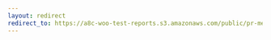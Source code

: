 ```yaml
---
layout: redirect
redirect_to: https://a8c-woo-test-reports.s3.amazonaws.com/public/pr-merge/38639/api/index.html
---
```

